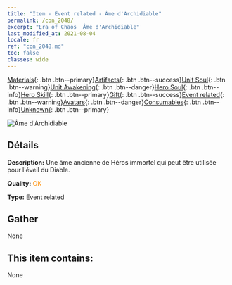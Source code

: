 ```yaml
---
title: "Item - Event related - Âme d'Archidiable"
permalink: /con_2048/
excerpt: "Era of Chaos  Âme d'Archidiable"
last_modified_at: 2021-08-04
locale: fr
ref: "con_2048.md"
toc: false
classes: wide
---
```

 [Materials](/ItemsFR/){: .btn .btn--primary}[Artifacts](/ItemsFR/Artifacts/){: .btn .btn--success}[Unit Soul](/ItemsFR/UnitSoul/){: .btn .btn--warning}[Unit Awakening](/ItemsFR/UnitAwakening/){: .btn .btn--danger}[Hero Soul](/ItemsFR/HeroSoul/){: .btn .btn--info}[Hero Skill](/ItemsFR/HeroSkill/){: .btn .btn--primary}[Gift](/ItemsFR/Gift/){: .btn .btn--success}[Event related](/ItemsFR/Events/){: .btn .btn--warning}[Avatars](/ItemsFR/Avatars/){: .btn .btn--danger}[Consumables](/ItemsFR/Consumables/){: .btn .btn--info}[Unknown](/ItemsFR/Unknown/){: .btn .btn--primary}

 ![Âme d'Archidiable](/images/t/juexing_507.png)

## Détails
 **Description:** Une âme ancienne de Héros immortel qui peut être utilisée pour l'éveil du Diable.

 **Quality:** <span style="color: #FF8C00">OK</span>

 **Type:** Event related

## Gather

  None

## This item contains:

  None

